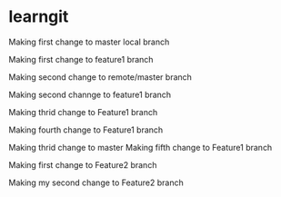 # learngit

Making first change to master local branch

Making first change to feature1 branch

Making second change to remote/master branch

Making second channge to feature1 branch

Making thrid change to Feature1 branch

Making fourth change to Feature1 branch


Making thrid change to master
Making fifth change to Feature1 branch



Making first change to Feature2 branch

Making my second change to Feature2 branch

